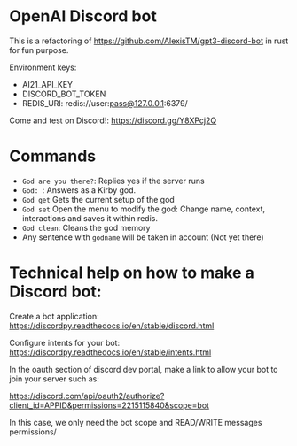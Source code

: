 OpenAI Discord bot
==================

This is a refactoring of https://github.com/AlexisTM/gpt3-discord-bot in rust for fun purpose.

Environment keys:
- AI21_API_KEY
- DISCORD_BOT_TOKEN
- REDIS_URI: redis://user:pass@127.0.0.1:6379/

Come and test on Discord!: https://discord.gg/Y8XPcj2Q

Commands
=============

- `God are you there?`: Replies yes if the server runs
- `God: `: Answers as a Kirby god.
- `God get` Gets the current setup of the god
- `God set` Open the menu to modify the god: Change name, context, interactions and saves it within redis.
- `God clean`: Cleans the god memory
- Any sentence with `godname` will be taken in account (Not yet there)

Technical help on how to make a Discord bot:
==================

Create a bot application: https://discordpy.readthedocs.io/en/stable/discord.html

Configure intents for your bot: https://discordpy.readthedocs.io/en/stable/intents.html

In the oauth section of discord dev portal, make a link to allow your bot to join your server such as:

https://discord.com/api/oauth2/authorize?client_id=APPID&permissions=2215115840&scope=bot

In this case, we only need the bot scope and READ/WRITE messages permissions/
